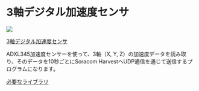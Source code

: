 # 3軸デジタル加速度センサ

![](../../../../images/test/no_image.jpg#center)

[3軸デジタル加速度センサ](https://github.com/ATSU3/Wio_LTE_Sample/blob/main/measure_3-axis_sensor/measure_3-axis_sensor.ino)

ADXL345加速度センサーを使って、3軸（X, Y, Z）の加速度データを読み取り、そのデータを10秒ごとにSoracom HarvestへUDP通信を通じて送信するプログラムになります。

[必要なライブラリ](https://github.com/Seeed-Studio/Accelerometer_ADXL345)

